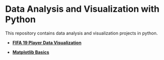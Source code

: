 # **Data Analysis and Visualization with Python**

This repository contains data analysis and visualization projects in python.


- **[FIFA 19 Player Data Visualization](https://github.com/pb111/Data-Analysis-and-Visualization-with-Python/blob/master/fifa_19_player_data_visualization.ipynb)**


- **[Matplotlib Basics](https://github.com/pb111/Data-Analysis-and-Visualization-with-Python/blob/master/Matplotlib_Basics.ipynb)** 

